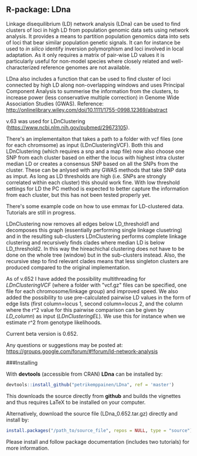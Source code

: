 R-package: LDna
-------------
Linkage disequilibrium (LD) network analysis (LDna) can be used to find clusters of loci in high LD from population genomic data sets using network analysis. It provides a means to partition population genomics data into sets of loci that bear similar population genetic signals. It can for instance be used to *in silico* identify inversion polymorphism and loci involved in local adaptation. As it only requires a matrix of pair-wise LD values it is particularly useful for non-model species where closely related and well-characterized reference genomes are not available.

LDna also includes a function that can be used to find cluster of loci connected by high LD along non-overlapping windows and uses Principal Component Analysis to summerise the information from the clusters, to increase power (less conservative multiple correction) in Genome Wide Association Studies (GWAS). 
Reference: http://onlinelibrary.wiley.com/doi/10.1111/1755-0998.12369/abstract

v.63 was used for LDnClustering (https://www.ncbi.nlm.nih.gov/pubmed/29673105).

There's an implementaiton that takes a path to a folder with vcf files (one for each chromsome) as input (LDnClusteringVCF). Both this and LDnClustering (which requires a snp and a map file) now also choose one SNP from each cluster based on either the locus with highest intra cluster median LD or creates a consensus SNP based on all the SNPs from the cluster. These can be anlysed with any GWAS methods that take SNP data as imput. As long as LD thresholds are high (i.e. SNPs are strongly correlated within each cluster) this should work fine. With low threshold settings for LD the PC method is expected to better capture the information from each cluster, but this has not been tested properly yet.

There's some example code on how to use emmax for LD-clustered data. Tutorials are still in progress. 

LDnClustering now removes all edges below LD_threshold1 and decomposes this graph (essentially performing single linkage clusetring) and in the resulting sub-clusters LDnClustering performs complete linkage clustering and recursively finds clades where median LD is below LD_threshold2. In this way the hireachichal clustering does not have to be done on the whole tree (window) but in the sub-clusters instead. Also, the recursive step to find relevant clades means that less singleton clusters are produced compared to the original implementation.

As of v.652 I have added the possibility multithreading for *LDnClusteringVCF* (where a folder with "vcf.gz" files can be specified, one file for each chromosome/linkage group) and improved speed. We also added the possibility to use pre-calculated pairwise LD values in the form of edge lists (first column=locus 1, second column=locus 2, and the column where the  r^2 value for this pairwise comparison can be given by *LD_column*) as input (*LDnClusteringEL*). We use this for instance when we estimate r^2 from genotype likelihoods.

Current beta version is 0.652.


Any questions or suggestions may be posted at: https://groups.google.com/forum/#!forum/ld-network-analysis

###Installing

With **devtools** (accessible from CRAN) **LDna** can be installed by:
```r
devtools::install_github("petrikemppainen/LDna", ref = 'master')
```
This downloads the source directly from **github** and builds the vignettes and thus requires LaTeX to be installed on your computer.

Alternatively, download the source file (LDna_0.652.tar.gz) directly and install by:
```r
install.packages("/path_to/source_file", repos = NULL, type = "source")
```
Please install and follow package documentation (includes two tutorials) for more information.
